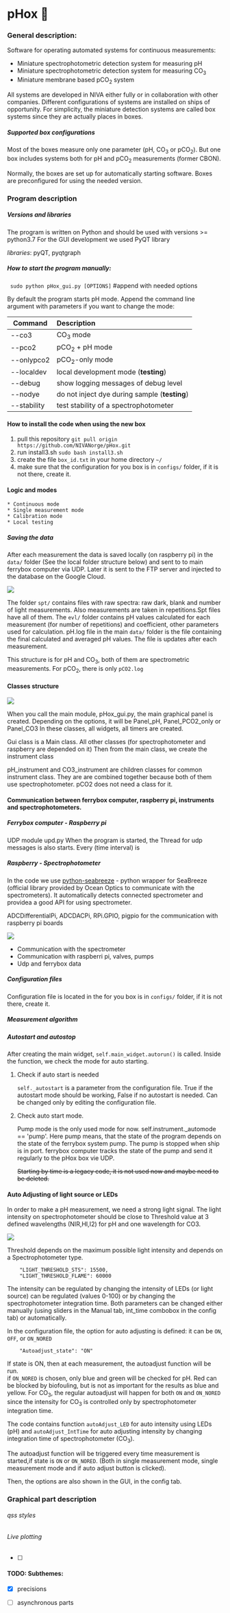 # pHox :fox_face:


### General description:
Software for operating automated systems for continuous measurements: 
* Miniature spectrophotometric detection system for measuring pH 
* Miniature spectrophotometric detection system for measuring CO<sub>3</sub>
* Miniature membrane based pCO<sub>2</sub> system

All systems are developed in NIVA either fully or in collaboration with other companies.
Different configurations of systems are installed on ships of opportunity. 
For simplicity, the miniature detection systems are called box systems 
since they are actually places in boxes. 

##### Supported box configurations
Most of the boxes measure only one parameter (pH, CO<sub>3</sub> or pCO<sub>2</sub>).
But one box includes systems both for pH and pCO<sub>2</sub> measurements (former CBON). 


Normally, the boxes are set up for automatically starting software. 
Boxes are preconfigured for using the needed version. 


### Program  description

##### Versions and libraries

The program is written on Python and should be used with versions >= python3.7 
For the GUI development we used PyQT library

*libraries*: pyQT, pyqtgraph

##### How to start the program manually: 

``` sudo python pHox_gui.py [OPTIONS]```  #append with needed options 

By default the program starts pH mode. 
Append the command line argument with parameters if you want to change the mode:
 
| Command     |   Description                                  |
|-------------|:-----------------------------------------------|
|--co3        | CO<sub>3</sub> mode                                       |
|--pco2       | pCO<sub>2</sub> + pH mode                                 |
|--onlypco2   | pCO<sub>2</sub>-only mode                                 |
|--localdev   | local development mode (**testing**)           |
|--debug      | show logging messages of debug level           |
|--nodye      | do not inject dye during sample (**testing**)  |
|--stability  | test stability of a spectrophotometer          |

#### How to install the code when using the new box 
1. pull this repository `git pull origin https://github.com/NIVANorge/pHox.git `
2. run install3.sh `sudo bash install3.sh`
3. create the file `box_id.txt` in your home directory `~/`
4. make sure that the configuration for you box is in `configs/` folder, if it is not there, 
create it. 

#### Logic and modes 
    * Continuous mode 
    * Single measurement mode
    * Calibration mode 
    * Local testing  

##### Saving the data
 
After each measurement the data is saved locally (on raspberry pi) in the `data/` folder 
(See the local folder structure below) and sent to to main ferrybox computer via UDP.
 Later it is sent to the FTP server and injected to the database on the Google Cloud. 

 ![](utils/folder_structure.png)

The folder `spt/` contains files with raw spectra: raw dark, blank and number of light measurements. 
Also measurements are taken in repetitions.Spt files have all of them. 
The `evl/` folder contains pH values calculated for each measurement (for number of repetitions) and coefficient, 
other parameters used for calculation. 
pH.log file in the main `data/` folder is the file containing the final calculated and averaged pH values.
The file is updates after each measurement. 

This structure is for pH and CO<sub>3</sub>, both of them are spectrometric measurements. 
For pCO<sub>2</sub>, there is only `pCO2.log` 

#### Classes structure

![](utils/classes.png)

When you call the main module, pHox_gui.py, the main graphical panel is created. 
Depending on the options, it will be Panel_pH, Panel_PCO2_only or Panel_CO3
In these classes, all widgets, all timers are created.  


Gui class is a Main class. All other classes (for spectrophotometer and raspberry are depended on it)
Then from the main class, we create the instrument class 

pH_instrument and CO3_instrument are children classes for common instrument class.
They are are combined together because both of them use spectrophotometer. 
pCO2 does not need a class for it.

#### Communication between ferrybox computer, raspberry pi, instruments and spectrophotometers.

##### Ferrybox computer - Raspberry pi
UDP 
module upd.py 
When the program is started, the Thread for udp messages is also starts. 
Every (time interval) is 

##### Raspberry - Spectrophotometer 

In the code we use [python-seabreeze](https://github.com/ap--/python-seabreeze) - 
python wrapper for SeaBreeze (official library provided by Ocean Optics to communicate
with the spectrometers). It automatically detects connected spectrometer and providea a good
API for using spectrometer. 



ADCDifferentialPi, ADCDACPi, RPi.GPIO, pigpio for the communication with raspberry pi boards 

![](utils/graph_instrument_classes.png)
* Communication with the spectrometer
* Communication with raspberri pi, valves, pumps
* Udp and ferrybox data 

##### Configuration files 
Configuration file is located in the for you box is in `configs/` folder, if it is not there, 
create it. 


##### Measurement algorithm 

##### Autostart and autostop 

After creating the main widget, `self.main_widget.autorun()` is called. 
Inside the function, we check the mode for auto starting. 
1. Check if auto start is needed 

    `self._autostart` is a parameter from the configuration file. True if the autostart 
    mode should be working, False if no autostart is needed. Can be changed only by editing 
    the configuration file. 
    
2. Check auto start mode. 
  
    Pump mode is the only used mode for now. self.instrument._automode == 'pump'. 
    Here pump means, that the state of the program depends on the state of the 
    ferrybox system pump. The pump is stopped when ship is in port.
    ferrybox computer tracks the state of the pump and send it regularly to 
    the pHox box vie UDP. 
    
    ~~Starting by time is a legacy code, it is not used now and maybe need to be deleted.~~

       
#### Auto Adjusting of light source or LEDs 

In order to make a pH measurement, we need a strong light signal. 
The light intensity on spectrophotometer should be close to Threshold value at 3 
defined wavelengths (NIR,HI,I2) for pH and one wavelength for CO3. 

![](utils/autoadjust_fig_upd.png) 

Threshold depends on the maximum possible light intensity and depends on a Spectrophotometer type.

        "LIGHT_THRESHOLD_STS": 15500,            
        "LIGHT_THRESHOLD_FLAME": 60000  
        
The intensity can be regulated by changing the intensity of LEDs (or light source) can be regulated (values 0-100)
or by changing the spectrophotometer integration time. Both parameters can be changed 
either manually (using sliders in the Manual tab, int_time combobox in the config tab) or automatically.

In the configuration file, the option for auto adjusting is defined: it can be `ON`, `OFF`, 
or `ON_NORED`

        "Autoadjust_state": "ON"

If state is ON, then at each measurement, the autoadjust function will be run.        
if `ON_NORED` is chosen, only blue and green will be checked for pH. Red can be blocked by biofouling, 
but is not as important for the results as blue and yellow. For CO<sub>3</sub>, the regular autoadjust will happen 
for both `ON` and `ON_NORED` since the intensity for CO<sub>3</sub> is controlled only by spectrophotometer 
integration time.

The code contains function `autoAdjust_LED` for auto intensity using LEDs (pH) and `autoAdjust_IntTime` 
for auto adjusting intensity by changing integration time of spectrophotometer (CO<sub>3</sub>).

The autoadjust function will be triggered every time measurement is started,if state is `ON` or `ON_NORED`.
(Both in single measurement mode, single measurement mode and if auto adjust button is clicked).



Then, the options are also shown in  the GUI, in the config tab. 

### Graphical part description 


######  qss styles 

###### Live plotting



- [ ] 
#### TODO: Subthemes:

- [x] precisions
- [ ] asynchronous parts
 








 
